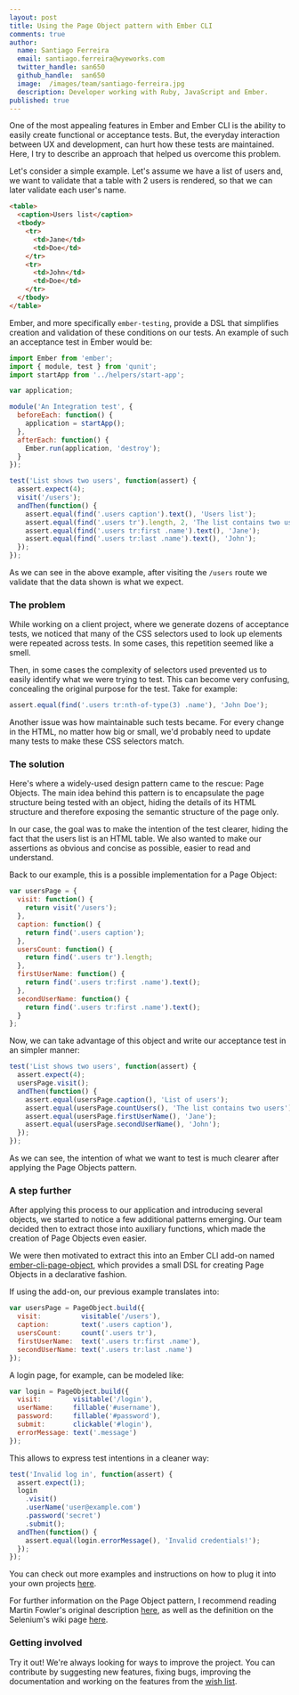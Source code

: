 ```yaml
---
layout: post
title: Using the Page Object pattern with Ember CLI
comments: true
author:
  name: Santiago Ferreira
  email: santiago.ferreira@wyeworks.com
  twitter_handle: san650
  github_handle:  san650
  image:  /images/team/santiago-ferreira.jpg
  description: Developer working with Ruby, JavaScript and Ember.
published: true
---
```


One of the most appealing features in Ember and Ember CLI is the ability to easily create functional or acceptance tests. But, the everyday interaction between UX and development, can hurt how these tests are maintained. Here, I try to describe an approach that helped us overcome this problem.

<!-- more -->

Let's consider a simple example. Let's assume we have a list of users and, we want to validate that a table with 2 users is rendered, so that we can later validate each user's name.

```html
<table>
  <caption>Users list</caption>
  <tbody>
    <tr>
      <td>Jane</td>
      <td>Doe</td>
    </tr>
    <tr>
      <td>John</td>
      <td>Doe</td>
    </tr>
  </tbody>
</table>
```

Ember, and more specifically `ember-testing`, provide a DSL that simplifies creation and validation of these conditions on our tests. An example of such an acceptance test in Ember would be:

```js
import Ember from 'ember';
import { module, test } from 'qunit';
import startApp from '../helpers/start-app';

var application;

module('An Integration test', {
  beforeEach: function() {
    application = startApp();
  },
  afterEach: function() {
    Ember.run(application, 'destroy');
  }
});

test('List shows two users', function(assert) {
  assert.expect(4);
  visit('/users');
  andThen(function() {
    assert.equal(find('.users caption').text(), 'Users list');
    assert.equal(find('.users tr').length, 2, 'The list contains two users');
    assert.equal(find('.users tr:first .name').text(), 'Jane');
    assert.equal(find('.users tr:last .name').text(), 'John');
  });
});
```

As we can see in the above example, after visiting the `/users` route we validate that the data shown is what we expect.

### The problem

While working on a client project, where we generate dozens of acceptance tests, we noticed that many of the CSS selectors used to look up elements were repeated across tests. In some cases, this repetition seemed like a smell.

Then, in some cases the complexity of selectors used prevented us to easily identify what we were trying to test. This can become very confusing, concealing the original purpose for the test. Take for example:

```js
assert.equal(find('.users tr:nth-of-type(3) .name'), 'John Doe');
```

Another issue was how maintainable such tests became. For every change in the HTML, no matter how big or small, we'd probably need to update many tests to make these CSS selectors match.

### The solution

Here's where a widely-used design pattern came to the rescue: Page Objects. The main idea behind this pattern is to encapsulate the page structure being tested with an object, hiding the details of its HTML structure and therefore exposing the semantic structure of the page only.

In our case, the goal was to make the intention of the test clearer, hiding the fact that the users list is an HTML table. We also wanted to make our assertions as obvious and concise as possible, easier to read and understand.

Back to our example, this is a possible implementation for a Page Object:

```js
var usersPage = {
  visit: function() {
    return visit('/users');
  },
  caption: function() {
    return find('.users caption');
  },
  usersCount: function() {
    return find('.users tr').length;
  },
  firstUserName: function() {
    return find('.users tr:first .name').text();
  },
  secondUserName: function() {
    return find('.users tr:first .name').text();
  }
};
```

Now, we can take advantage of this object and write our acceptance test in an simpler manner:

```js
test('List shows two users', function(assert) {
  assert.expect(4);
  usersPage.visit();
  andThen(function() {
    assert.equal(usersPage.caption(), 'List of users');
    assert.equal(usersPage.countUsers(), 'The list contains two users');
    assert.equal(usersPage.firstUserName(), 'Jane');
    assert.equal(usersPage.secondUserName(), 'John');
  });
});
```

As we can see, the intention of what we want to test is much clearer after applying the Page Objects pattern.

### A step further

After applying this process to our application and introducing several objects, we started to notice a few additional patterns emerging. Our team decided then to extract those into auxiliary functions, which made the creation of Page Objects even easier.

We were then motivated to extract this into an Ember CLI add-on named [ember-cli-page-object](https://github.com/san650/ember-cli-page-object), which provides a small DSL for creating Page Objects in a declarative fashion.

If using the add-on, our previous example translates into:

```js
var usersPage = PageObject.build({
  visit:          visitable('/users'),
  caption:        text('.users caption'),
  usersCount:     count('.users tr'),
  firstUserName:  text('.users tr:first .name'),
  secondUserName: text('.users tr:last .name')
});
```

A login page, for example, can be modeled like:

```js
var login = PageObject.build({
  visit:        visitable('/login'),
  userName:     fillable('#username'),
  password:     fillable('#password'),
  submit:       clickable('#login'),
  errorMessage: text('.message')
});
```

This allows to express test intentions in a cleaner way:

```js
test('Invalid log in', function(assert) {
  assert.expect(1);
  login
    .visit()
    .userName('user@example.com')
    .password('secret')
    .submit();
  andThen(function() {
    assert.equal(login.errorMessage(), 'Invalid credentials!');
  });
});
```

You can check out more examples and instructions on how to plug it into your own projects [here](https://github.com/san650/ember-cli-page-object).

For further information on the Page Object pattern, I recommend reading Martin Fowler's original description [here](http://martinfowler.com/bliki/PageObject.html), as well as the definition on the Selenium's wiki page [here](https://code.google.com/p/selenium/wiki/PageObjects).

### Getting involved

Try it out! We're always looking for ways to improve the project. You can contribute by suggesting new features, fixing bugs, improving the documentation and working on the features from the [wish list](https://github.com/san650/ember-cli-page-object/issues?q=is%3Aopen+is%3Aissue+label%3Aenhancement).
